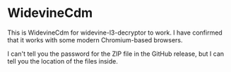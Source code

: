 # WidevineCdm
This is WidevineCdm for widevine-l3-decryptor to work.
I have confirmed that it works with some modern Chromium-based browsers.

I can't tell you the password for the ZIP file in the GitHub release, but I can tell you the location of the files inside.
